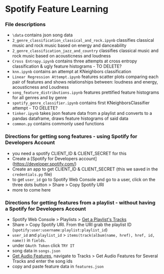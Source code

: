 # Spotify Feature Learning
### File descriptions
- `\data` contains json song data
- `2_genre_classification_classical_and_rock.ipynb` classifies classical music and rock music based on energy and danceability
- `2_genre_classification_jazz_and_country` classifies classical music and rock music based on acousticness and loudness
- `Cross Entropy.ipynb` contains three attempts at cross entropy classification & ugly feature histograms - TO DELETE?
- `knn.ipynb` contains an attempt at KNeighbors classification
- `Linear Regression Attempt.ipynb` features scatter plots comparing each pair of features and shows relationships between: loudness and energy, acousticness and Loudness
- `song_feature_distributions.ipynb` features prettified feature histograms for all genres and by genre
- `spotify_genre_classifier.ipynb` contains first KNeighborsClassifier attempt - TO DELETE?
- `tinker.ipynb` takes json feature data from a playlist and converts to a pandas dataframe, draws feature histograms of said data
- `common.py` contains commonly used functions

### Directions for getting song features - using Spotify for Developers Account
- you need a spotify CLIENT_ID & CLIENT_SECRET for this
- Create a [Spotify for Developers account] (https://developer.spotify.com/)
- Create an app to get CLIENT_ID & CLIENT_SECRET (this we saved in the `credentials.py` file)
- to get `user_id` go to Spotify Web Console and go to a user, click on the three dots button > Share > Copy Spotify URI 
- more to come here

### Directions for getting features from a playlist - without having a Spotify for Developers Account
- Spotify Web Console > Playlists > [Get a Playlist's Tracks](https://developer.spotify.com/console/get-playlist-tracks/)
- Share > Copy Spotify URI. From the URI grab the playlist ID (`spotify:user:username:playlist:playlist_id`)
- `user_id` and `playlist_id` > `items(track(album(name, href), href, id, name))` in `fields`.
- under `OAuth Token` click `TRY IT` 
- song data in  `songs.json`
- [Get Audio Features](https://beta.developer.spotify.com/console/get-audio-features-several-tracks/), navigate to Tracks > Get Audio Features for Several Tracks and enter the song ids
- copy and paste feature data in `features.json`
